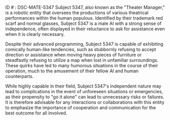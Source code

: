 ID # : DSC-MATE-5347
Subject 5347, also known as the "Theater Manager," is a robotic entity that oversees the productions of various theatrical performances within the human populous. Identified by their trademark red scarf and normal glasses, Subject 5347 is a male AI with a strong sense of independence, often displayed in their reluctance to ask for assistance even when it is clearly necessary. 

Despite their advanced programming, Subject 5347 is capable of exhibiting comically human-like tendencies, such as stubbornly refusing to accept direction or assistance when moving heavy pieces of furniture or steadfastly refusing to utilize a map when lost in unfamiliar surroundings. These quirks have led to many humorous situations in the course of their operation, much to the amusement of their fellow AI and human counterparts.

While highly capable in their field, Subject 5347's independent nature may lead to complications in the event of unforeseen situations or emergencies, as their propensity to "go it alone" can lead to unnecessary risks or failures. It is therefore advisable for any interactions or collaborations with this entity to emphasize the importance of cooperation and communication for the best outcome for all involved.
